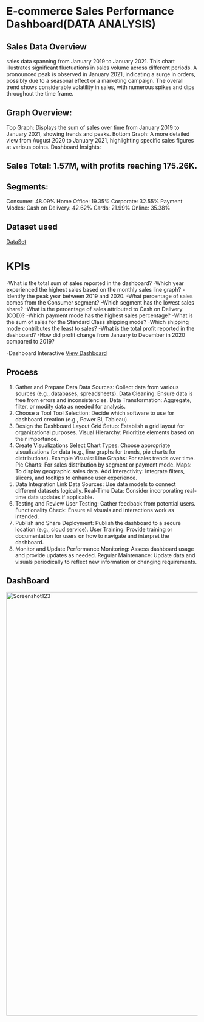 # E-commerce Sales Performance Dashboard(DATA ANALYSIS)
## Sales Data Overview
sales data spanning from January 2019 to January 2021. This chart illustrates significant fluctuations in sales volume across different periods. A pronounced peak is observed in January 2021, indicating a surge in orders, possibly due to a seasonal effect or a marketing campaign. The overall trend shows considerable volatility in sales, with numerous spikes and dips throughout the time frame.

## Graph Overview:

Top Graph: Displays the sum of sales over time from January 2019 to January 2021, showing trends and peaks.
Bottom Graph: A more detailed view from August 2020 to January 2021, highlighting specific sales figures at various points.
Dashboard Insights:

## Sales Total: 1.57M, with profits reaching 175.26K.
## Segments:
Consumer: 48.09%
Home Office: 19.35%
Corporate: 32.55%
Payment Modes:
Cash on Delivery: 42.62%
Cards: 21.99%
Online: 35.38%

## Dataset used
<a href="https://github.com/Prsraj4802/PowerBi-Dashboard/blob/main/SuperStore%20Sales%20DataSet.xlsx"> DataSet </a>

# KPIs
-What is the total sum of sales reported in the dashboard?
-Which year experienced the highest sales based on the monthly sales line graph?
-Identify the peak year between 2019 and 2020.
-What percentage of sales comes from the Consumer segment?
-Which segment has the lowest sales share?
-What is the percentage of sales attributed to Cash on Delivery (COD)?
-Which payment mode has the highest sales percentage?
-What is the sum of sales for the Standard Class shipping mode?
-Which shipping mode contributes the least to sales?
-What is the total profit reported in the dashboard?
-How did profit change from January to December in 2020 compared to 2019?


-Dashboard Interactive <a href="https://github.com/Prsraj4802/PowerBi-Dashboard/blob/main/SalesDashboard.png">View Dashboard</a>

## Process
1. Gather and Prepare Data
 Data Sources: Collect data from various sources (e.g., databases, spreadsheets).
 Data Cleaning: Ensure data is free from errors and inconsistencies.
 Data Transformation: Aggregate, filter, or modify data as needed for analysis.
2. Choose a Tool
 Tool Selection: Decide which software to use for dashboard creation (e.g., Power BI, Tableau).
3. Design the Dashboard Layout
 Grid Setup: Establish a grid layout for organizational purposes.
 Visual Hierarchy: Prioritize elements based on their importance.
4. Create Visualizations
 Select Chart Types: Choose appropriate visualizations for data (e.g., line graphs for trends, 
 pie charts for distributions).
 Example Visuals:
 Line Graphs: For sales trends over time.
 Pie Charts: For sales distribution by segment or payment mode.
 Maps: To display geographic sales data.
 Add Interactivity: Integrate filters, slicers, and tooltips to enhance user experience.
5. Data Integration
 Link Data Sources: Use data models to connect different datasets logically.
 Real-Time Data: Consider incorporating real-time data updates if applicable.
6. Testing and Review
 User Testing: Gather feedback from potential users.
 Functionality Check: Ensure all visuals and interactions work as intended.
7. Publish and Share
 Deployment: Publish the dashboard to a secure location (e.g., cloud service).
 User Training: Provide training or documentation for users on how to navigate and interpret 
 the dashboard.
8. Monitor and Update
 Performance Monitoring: Assess dashboard usage and provide updates as needed.
 Regular Maintenance: Update data and visuals periodically to reflect new information or 
 changing requirements.

## DashBoard
<img width="1113" alt="Screenshot123" src="https://github.com/user-attachments/assets/24e82200-fbfc-48ed-8d84-95c1d1418e43" />






